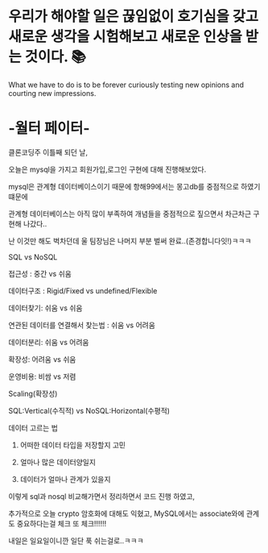 # 우리가 해야할 일은 끊임없이 호기심을 갖고 새로운 생각을 시험해보고 새로운 인상을 받는 것이다. 📚

What we have to do is to be forever curiously testing new opinions and courting new impressions.

# -월터 페이터-

클론코딩주 이틀째 되던 날,

오늘은 mysql을 가지고 회원가입,로그인 구현에 대해 진행해보았다.

mysql은 관계형 데이터베이스이기 때문에 항해99에서는 몽고db를 중점적으로 하였기 떄문에 

관계형 데이터베이스는 아직 많이 부족하여 개념들을 중점적으로 짚으면서 차근차근 구현해 나갔다..

난 이것만 해도 벅차던데 울 팀장님은 나머지 부분 벌써 완료..(존경합니다잇!)ㅋㅋㅋ

SQL vs NoSQL

접근성 : 중간 vs 쉬움

데이터구조 : Rigid/Fixed vs undefined/Flexible

데이터찾기: 쉬움 vs 쉬움

연관된 데이터를 연결해서 찾는법 : 쉬움 vs 어려움

데이터분리: 쉬움 vs 어려움

확장성: 어려움 vs 쉬움

운영비용: 비쌈 vs 저렴


Scaling(확장성)

SQL:Vertical(수직적) vs NoSQL:Horizontal(수평적) 

데이터 고르는 법

1. 어떠한 데이터 타입을 저장할지 고민

2. 얼마나 많은 데이터양일지

3. 데이터가 얼마나 관계가 있을지

이렇게 sql과 nosql 비교해가면서 정리하면서 코드 진행 하였고,

추가적으로 오늘 crypto 암호화에 대해도 익혔고, MySQL에서는 associate와에 관계도 중요하다는걸 체크 또 체크!!!!!!

내일은 일요일이니깐 일단 푹 쉬는걸로..ㅋㅋㅋ
